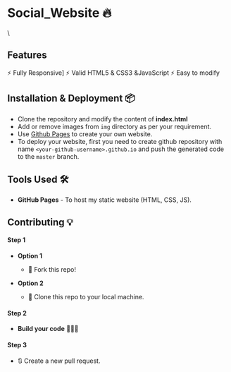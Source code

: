 # Social_Website 🔥
\

## Features
⚡️ Fully Responsive\]
⚡️ Valid HTML5 & CSS3 &JavaScript
⚡️ Easy to modify

## Installation & Deployment 📦
- Clone the repository and modify the content of <b>index.html</b> 
- Add or remove images from `img` directory as per your requirement.
- Use [Github Pages](https://create-react-app.dev/docs/deployment/#github-pages) to create your own website.
- To deploy your website, first you need to create github repository with name `<your-github-username>.github.io` and push the generated code to the `master` branch.




## Tools Used 🛠️
* <b>GitHub Pages</b> - To host my static website (HTML, CSS, JS).

## Contributing 💡
#### Step 1

- **Option 1**
    - 🍴 Fork this repo!

- **Option 2**
    - 👯 Clone this repo to your local machine.


#### Step 2

- **Build your code** 🔨🔨🔨

#### Step 3

- 🔃 Create a new pull request.
